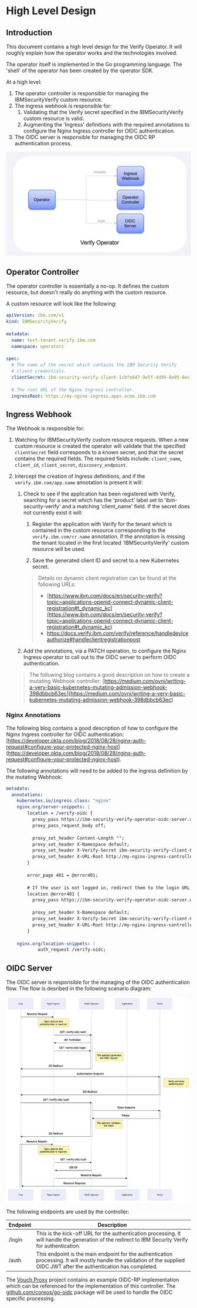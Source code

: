 # High Level Design

## Introduction

This document contains a high level design for the Verify Operator.  It will roughly explain how the operator works and the technologies involved.

The operator itself is implemented in the Go programming language.  The 'shell' of the operator has been created by the operator SDK.

At a high level:

1. The operator controller is responsible for managing the IBMSecurityVerify custom resource.
2. The ingress webhook is responsible for:
	1. Validating that the Verify secret specified in the IBMSecurityVerify custom resource is valid.
	2. Augmenting the 'Ingress' definitions with the required annotations to configure the Nginx Ingress controller for OIDC authentication.
3. The OIDC server is responsible for managing the OIDC RP authentication process.

![Operator Design](images/OperatorDesign.png)

## Operator Controller

The operator controller is essentially a no-op.  It defines the custom resource, but doesn't really do anything with the custom resource.

A custom resource will look like the following:

```yaml
apiVersion: ibm.com/v1
kind: IBMSecurityVerify

metadata:
  name: test-tenant.verify.ibm.com
  namespace: operators

spec:
  # The name of the secret which contains the IBM Security Verify
  # client credentials.
  clientSecret: ibm-security-verify-client-1cbfe647-9e5f-4d99-8e05-8ec1c862eb47

  # The root URL of the Nginx Ingress controller.
  ingressRoot: https://my-nginx-ingress.apps.acme.ibm.com
```

## Ingress Webhook

The Webhook is responsible for:

1. Watching for IBMSecurityVerify custom resource requests.  When a new custom resource is created the operator will validate that the specified `clientSecret` field corresponds to a known secret, and that the secret contains the required fields.  The required fields include: `client_name`, `client_id`, `client_secret`, `discovery_endpoint`.
2. Intercept the creation of Ingress definitions, and if the `verify.ibm.com/app.name` annotation is present it will:
	1. Check to see if the application has been registered with Verify, searching for a secret which has the 'product' label set to 'ibm-security-verify' and a matching 'client\_name' field.  If the secret does not currently exist it will:
	
		1. Register the application with Verify for the tenant which is contained in the custom resource corresponding to the `verify.ibm.com/cr.name` annotation.  If the annotation is missing the tenant located in the first located 'IBMSecurityVerify' custom resource will be used.
	
		2. Save the generated client ID and secret to a new Kubernetes secret.
	
		> Details on dynamic client registration can be found at the following URLs:
	   > 
	   >   - [https://www.ibm.com/docs/en/security-verify?topic=applications-openid-connect-dynamic-client-registration#t_dynamic_kc](https://www.ibm.com/docs/en/security-verify?topic=applications-openid-connect-dynamic-client-registration#t_dynamic_kc)
	   >   - [https://docs.verify.ibm.com/verify/reference/handledeviceauthorize#handleclientregistrationpost ](https://docs.verify.ibm.com/verify/reference/handledeviceauthorize#handleclientregistrationpost)

	2. Add the annotations, via a PATCH operation, to configure the Nginx Ingress operator to call out to the OIDC server to perform OIDC authentication.

	> The following blog contains a good description on how to create a mutating Webhook controller: [https://medium.com/ovni/writing-a-very-basic-kubernetes-mutating-admission-webhook-398dbbcb63ec](https://medium.com/ovni/writing-a-very-basic-kubernetes-mutating-admission-webhook-398dbbcb63ec)

### Nginx Annotations

The following blog contains a good description of how to configure the Nginx Ingress controller for OIDC authentication: [https://developer.okta.com/blog/2018/08/28/nginx-auth-request#configure-your-protected-nginx-host](https://developer.okta.com/blog/2018/08/28/nginx-auth-request#configure-your-protected-nginx-host).

The following annotations will need to be added to the ingress definition by the mutating Webhook:

```yaml
metadata:
  annotations:
    kubernetes.io/ingress.class: "nginx"
    nginx.org/server-snippets: |
	    location = /verify-oidc {
	      proxy_pass https://ibm-security-verify-operator-oidc-server.default.svc.cluster.local:7443/auth;
	      proxy_pass_request_body off;
	
	      proxy_set_header Content-Length "";
	      proxy_set_header X-Namespace default;
	      proxy_set_header X-Verify-Secret ibm-security-verify-client-6112c297-da5e-4b95-a620-1b5ea8afb822;
	      proxy_set_header X-URL-Root http://my-nginx-ingress-controller-openshift-operators.apps.scottex.cp.fyre.ibm.com/verify-oidc;
	    }

	    error_page 401 = @error401;
	
	    # If the user is not logged in, redirect them to the login URL
	    location @error401 {
	      proxy_pass https://ibm-security-verify-operator-oidc-server.default.svc.cluster.local:7443/login?url=$scheme://$http_host$request_uri;
	
	      proxy_set_header X-Namespace default;
	      proxy_set_header X-Verify-Secret ibm-security-verify-client-6112c297-da5e-4b95-a620-1b5ea8afb822;
	      proxy_set_header X-URL-Root http://my-nginx-ingress-controller-openshift-operators.apps.scottex.cp.fyre.ibm.com/verify-oidc;
	    }
            
    nginx.org/location-snippets: |
            auth_request /verify-oidc;

```


## OIDC Server

The OIDC server is responsible for the managing of the OIDC authentication flow.  The flow is desribed in the following scenario diagram:

[![Authentication Flow](images/AuthFlow.png)](https://mermaid-js.github.io/mermaid-live-editor/edit/#eyJjb2RlIjoic2VxdWVuY2VEaWFncmFtXG5wYXJ0aWNpcGFudCBVc2VyXG5wYXJ0aWNpcGFudCBJbmdyZXNzIGFzIE5naW54IEluZ3Jlc3NcbnBhcnRpY2lwYW50IE9wZXJhdG9yIGFzIFZlcmlmeSBPcGVyYXRvclxucGFydGljaXBhbnQgQXBwbGljYXRpb25cbnBhcnRpY2lwYW50IFZlcmlmeVxuICAgIFVzZXItPj4rSW5ncmVzczogUmVzb3VyY2UgUmVxdWVzdFxuICAgIG5vdGUgb3ZlciBJbmdyZXNzOiBOZ2lueCBkZXRlY3RzIHRoYXQgPGJyPmF1dGhlbnRpY2F0aW9uIGlzIHJlcXVpcmVkLlxuICAgIEluZ3Jlc3MtPj5PcGVyYXRvcjogR0VUIC92ZXJpZnktb2lkYy9hdXRoXG4gICAgYWN0aXZhdGUgT3BlcmF0b3JcbiAgICBPcGVyYXRvci0-PkluZ3Jlc3M6IDQwMSBGb3JiaWRkZW5cbiAgICBJbmdyZXNzLT4-T3BlcmF0b3I6IEdFVCAvdmVyaWZ5LW9pZGMvbG9naW5cbiAgICBub3RlIHJpZ2h0IG9mIE9wZXJhdG9yOiBUaGUgb3BlcmF0b3IgZ2VuZXJhdGVzIDxicj50aGUgT0lEQyByZXF1ZXN0LlxuICAgIE9wZXJhdG9yLT4-VXNlcjogMzAyIFJlZGlyZWN0XG4gICAgZGVhY3RpdmF0ZSBPcGVyYXRvclxuICAgIFVzZXItPj4rVmVyaWZ5OiBBdXRob3JpemF0aW9uIEVuZHBvaW50XG4gICAgbm90ZSByaWdodCBvZiBWZXJpZnk6IFZlcmlmeSBwZXJmb3JtcyA8YnI-YXV0aGVudGljYXRpb25cbiAgICBWZXJpZnktPj4tVXNlcjogMzAyIFJlZGlyZWN0XG4gICAgVXNlci0-PitPcGVyYXRvcjogR0VUIC92ZXJpZnktb2lkYy9hdXRoXG4gICAgT3BlcmF0b3ItPj4rVmVyaWZ5OiBUb2tlbiBFbmRwb2ludFxuICAgIFZlcmlmeS0-Pi1PcGVyYXRvcjogVG9rZW5zXG4gICAgbm90ZSByaWdodCBvZiBPcGVyYXRvcjogVGhlIG9wZXJhdG9yIHZhbGlkYXRlczxicj50aGUgdG9rZW5cbiAgICBPcGVyYXRvci0-Pi1Vc2VyOiAzMDIgUmVkaXJlY3RcbiAgICBVc2VyLT4-K0luZ3Jlc3M6IFJlc291cmNlIFJlcXVlc3RcbiAgICBhY3RpdmF0ZSBVc2VyXG4gICAgbm90ZSBvdmVyIEluZ3Jlc3M6IE5naW54IGRldGVjdHMgdGhhdCA8YnI-YXV0aGVudGljYXRpb24gaXMgcmVxdWlyZWQuXG4gICAgSW5ncmVzcy0-Pk9wZXJhdG9yOiBHRVQgL3ZlcmlmeS1vaWRjL2F1dGhcbiAgICBPcGVyYXRvci0-PkluZ3Jlc3M6IDIwMCBPS1xuICAgIEluZ3Jlc3MtPj5BcHBsaWNhdGlvbjogUmVzb3VyY2UgUmVxdWVzdFxuICAgIEFwcGxpY2F0aW9uLT4-VXNlcjogUmVzb3VyY2UgUmVzcG9uc2VcbiAgICBkZWFjdGl2YXRlIFVzZXJcbiAgICAgICAgICAgICIsIm1lcm1haWQiOiJ7XG4gIFwidGhlbWVcIjogXCJkZWZhdWx0XCJcbn0iLCJ1cGRhdGVFZGl0b3IiOmZhbHNlLCJhdXRvU3luYyI6dHJ1ZSwidXBkYXRlRGlhZ3JhbSI6ZmFsc2V9)

The following endpoints are used by the controller:

|Endpoint|Description
|--------|-----------
|/login|This is the kick-off URL for the authentication processing.  It will handle the generation of the redirect to IBM Security Verify for authentication.
|/auth|This endpoint is the main endpoint for the authentication processing.  It will mostly handle the validation of the supplied OIDC JWT after the authentication has completed.


The [Vouch Proxy](https://github.com/vouch/vouch-proxy) project contains an example OIDC-RP implementation which can be referenced for the implementation of this controller.  The [github.com/coreos/go-oidc](https://pkg.go.dev/github.com/coreos/go-oidc#section-readme) package will be used to handle the OIDC specific processing.

